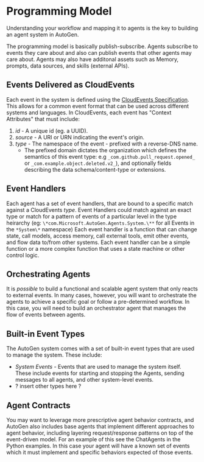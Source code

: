 # Programming Model

Understanding your workflow and mapping it to agents is the key to building an agent system in AutoGen.

The programming model is basically publish-subscribe. Agents subscribe to events they care about and also can publish events that other agents may care about. Agents may also have additonal assets such as Memory, prompts, data sources, and skills (external APIs).

## Events Delivered as CloudEvents

Each event in the system is defined using the [CloudEvents Specification](https://cloudevents.io/). This allows for a common event format that can be used across different systems and languages. In CloudEvents, each event has "Context Attributes" that must include:

1. _*id*_ - A unique id (eg. a UUID).
2. _*source*_ - A URI or URN indicating the event's origin.
3. _*type*_ - The namespace of the event - prefixed with a reverse-DNS name.
   - The prefixed domain dictates the organization which defines the semantics of this event type: e.g `_com.github.pull_request.opened_` or `_com.example.object.deleted.v2_`), and optionally fields describing the data schema/content-type or extensions.

## Event Handlers

Each agent has a set of event handlers, that are bound to a specific match against a CloudEvents _*type*_. Event Handlers could match against an exact type or match for a pattern of events of a particular level in the type heirarchy (eg: `\*com.Microsoft.AutoGen.Agents.System.\**` for all Events in the `*System\*` namespace) Each event handler is a function that can change state, call models, access memory, call external tools, emit other events, and flow data to/from other systems. Each event handler can be a simple function or a more complex function that uses a state machine or other control logic.

## Orchestrating Agents

It is _possible_ to build a functional and scalable agent system that only reacts to external events. In many cases, however, you will want to orchestrate the agents to achieve a specific goal or follow a pre-determined workflow. In this case, you will need to build an orchestrator agent that manages the flow of events between agents.

## Built-in Event Types

The AutoGen system comes with a set of built-in event types that are used to manage the system. These include:

- _*System Events*_ - Events that are used to manage the system itself. These include events for starting and stopping the Agents, sending messages to all agents, and other system-level events.
- ? insert other types here ?

## Agent Contracts

You may want to leverage more prescriptive agent behavior contracts, and AutoGen also includes base agents that implement different approaches to agent behavior, including layering request/response patterns on top of the event-driven model. For an example of this see the ChatAgents in the Python examples. In this case your agent will have a known set of events which it must implement and specific behaviors expected of those events.
